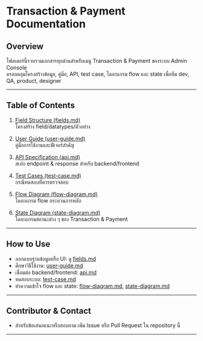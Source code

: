 # Transaction & Payment Documentation

## Overview

โฟลเดอร์นี้รวบรวมเอกสารทุกด้านสำหรับเมนู Transaction & Payment ของระบบ Admin Console  
ครอบคลุมโครงสร้างข้อมูล, คู่มือ, API, test case, ไดอะแกรม flow และ state เพื่อทีม dev, QA, product, designer

---

## Table of Contents

1. [Field Structure (fields.md)](./fields.md)  
   โครงสร้าง field/datatypes/ตัวอย่าง

2. [User Guide (user-guide.md)](./user-guide.md)  
   คู่มือการใช้งานและฟีเจอร์สำคัญ

3. [API Specification (api.md)](./api.md)  
   สเปก endpoint & response สำหรับ backend/frontend

4. [Test Cases (test-case.md)](./test-case.md)  
   กรณีทดสอบที่ควรตรวจสอบ

5. [Flow Diagram (flow-diagram.md)](./flow-diagram.md)  
   ไดอะแกรม flow กระบวนการหลัก

6. [State Diagram (state-diagram.md)](./state-diagram.md)  
   ไดอะแกรมสถานะต่าง ๆ ของ Transaction & Payment

---

## How to Use

- ออกแบบฐานข้อมูลหรือ UI: ดู [fields.md](./fields.md)
- ศึกษาวิธีใช้งาน: [user-guide.md](./user-guide.md)
- เชื่อมต่อ backend/frontend: [api.md](./api.md)
- ทดสอบระบบ: [test-case.md](./test-case.md)
- ทำความเข้าใจ flow และ state: [flow-diagram.md](./flow-diagram.md), [state-diagram.md](./state-diagram.md)

---

## Contributor & Contact

- สำหรับข้อเสนอแนะหรือสอบถาม เพิ่ม Issue หรือ Pull Request ใน repository นี้

---
